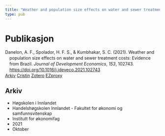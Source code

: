 ```yaml
---
title: "Weather and population size effects on water and sewer treatment costs: Evidence from Brazil"
type: pub
---
```

<h1>Publikasjon</h1>
<article id="csl-bib-container-4X6ESDVD" class="csl-bib-container">
  <div class="csl-bib-body" style="line-height: 1.35; padding-left: 1em; text-indent:-1em;">
  <div class="csl-entry">Danelon, A. F., Spolador, H. F. S., &amp; Kumbhakar, S. C. (2021). Weather and population size effects on water and sewer treatment costs: Evidence from Brazil. <i>Journal of Development Economics</i>, <i>153</i>, 102743. <a href="https://doi.org/10.1016/j.jdeveco.2021.102743">https://doi.org/10.1016/j.jdeveco.2021.102743</a></div>
</div>
  <div class="csl-bib-buttons">
    <a href="#taxonomy-article-4X6ESDVD" class="csl-bib-button">Arkiv</a>
    <a href="https://app.cristin.no/results/show.jsf?id=1943687" alt="Cristin URL" class="csl-bib-button">Cristin</a>
    <a href="http://zotero.org/groups/5022929/items/4X6ESDVD" alt="Zotero URL" class="csl-bib-button">Zotero</a>
    <a href="http://ezproxy.inn.no/login?url=https://doi.org/10.1016/j.jdeveco.2021.102743" class="csl-bib-button">EZproxy</a>
  </div>
  <div id="csl-bib-meta-container-4X6ESDVD"></div>
</article>
<div id="csl-bib-meta-4X6ESDVD" class="csl-bib-meta">
  <article id="taxonomy-article-4X6ESDVD" class="taxonomy-article">
    <h1>Arkiv</h1>
    <ul>
      <li>Høgskolen i Innlandet</li>
      <li>Handelshøgskolen Innlandet - Fakultet for økonomi og samfunnsvitenskap</li>
      <li>Institutt for økonomifag</li>
      <li>2021</li>
      <li>Oktober</li>
    </ul>
  </article>
</div>
